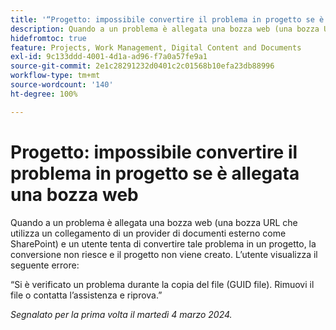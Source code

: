 ```yaml
---
title: '“Progetto: impossibile convertire il problema in progetto se è allegata una bozza web”'
description: Quando a un problema è allegata una bozza web (una bozza URL che utilizza un collegamento di un provider di documenti esterno come SharePoint) e un utente tenta di convertire tale problema in un progetto, la conversione non riesce e il progetto non viene creato. L’utente visualizza un errore.
hidefromtoc: true
feature: Projects, Work Management, Digital Content and Documents
exl-id: 9c133ddd-4001-4d1a-ad96-f7a0a57fe9a1
source-git-commit: 2e1c28291232d0401c2c01568b10efa23db88996
workflow-type: tm+mt
source-wordcount: '140'
ht-degree: 100%

---
```


# Progetto: impossibile convertire il problema in progetto se è allegata una bozza web

<!--

>[!NOTE]
>
>This issue was fixed on April 18, 2024.

-->

Quando a un problema è allegata una bozza web (una bozza URL che utilizza un collegamento di un provider di documenti esterno come SharePoint) e un utente tenta di convertire tale problema in un progetto, la conversione non riesce e il progetto non viene creato. L’utente visualizza il seguente errore:

“Si è verificato un problema durante la copia del file (GUID file). Rimuovi il file o contatta l’assistenza e riprova.”

_Segnalato per la prima volta il martedì 4 marzo 2024._

